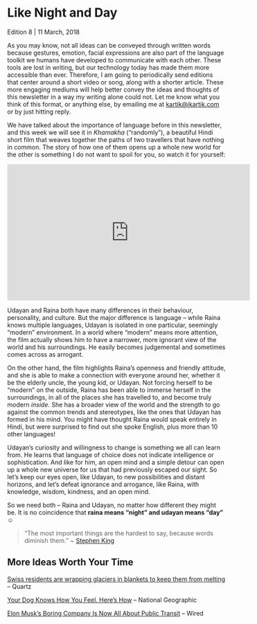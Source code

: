 # Like Night and Day
Edition 8 | 11 March, 2018

As you may know, not all ideas can be conveyed through written words because gestures, emotion, facial expressions are also part of the language toolkit we humans have developed to communicate with each other. These tools are lost in writing, but our technology today has made them more accessible than ever. Therefore, I am going to periodically send editions that center around a short video or song, along with a shorter article. These more engaging mediums will help better convey the ideas and thoughts of this newsletter in a way my writing alone could not. Let me know what you think of this format, or anything else, by emailing me at kartik@ikartik.com or by just hitting reply.

We have talked about the importance of language before in this newsletter, and this week we will see it in *Khamakha* (“randomly”), a beautiful Hindi short film that weaves together the paths of two travellers that have nothing in common. The story of how one of them opens up a whole new world for the other is something I do not want to spoil for you, so watch it for yourself:

<iframe width="560" height="315" src="https://www.youtube-nocookie.com/embed/Aym2BArrqr0" frameborder="0" allow="accelerometer; autoplay; encrypted-media; gyroscope; picture-in-picture" allowfullscreen></iframe>

Udayan and Raina both have many differences in their behaviour, personality, and culture. But the major difference is language – while Raina knows multiple languages, Udayan is isolated in one particular, seemingly “modern” environment. In a world where “modern” means more attention, the film actually shows him to have a narrower, more ignorant view of the world and his surroundings. He easily becomes judgemental and sometimes comes across as arrogant.

On the other hand, the film highlights Raina’s openness and friendly attitude, and she is able to make a connection with everyone around her, whether it be the elderly uncle, the young kid, or Udayan. Not forcing herself to be “modern” on the outside, Raina has been able to immerse herself in the surroundings, in all of the places she has travelled to, and become truly modern *inside*. She has a broader view of the world and the strength to go against the common trends and stereotypes, like the ones that Udayan has formed in his mind. You might have thought Raina would speak entirely in Hindi, but were surprised to find out she spoke English, plus more than 10 other languages!

Udayan’s curiosity and willingness to change is something we all can learn from. He learns that language of choice does not indicate intelligence or sophistication. And like for him, an open mind and a simple detour can open up a whole new universe for us that had previously escaped our sight. So let’s keep our eyes open, like Udayan, to new possibilities and distant horizons, and let’s defeat ignorance and arrogance, like Raina, with knowledge, wisdom, kindness, and an open mind.

So we need both – Raina and Udayan, no matter how different they might be. It is no coincidence that **raina means “night” and udayan means “day”** ☺️

> “The most important things are the hardest to say, because words diminish them.”
~ [Stephen King](https://en.wikipedia.org/wiki/Stephen_King)

## More Ideas Worth Your Time
[Swiss residents are wrapping glaciers in blankets to keep them from melting](https://qz.com/1223017/swiss-residents-are-wrapping-glaciers-in-blankets-to-keep-them-from-melting/) – Quartz

[Your Dog Knows How You Feel. Here’s How](https://news.nationalgeographic.com/2018/03/animals-dogs-emotions-pets-evolution/) – National Geographic

[Elon Musk’s Boring Company Is Now All About Public Transit](https://www.wired.com/story/elon-musk-boring-company-public-transit/) – Wired
